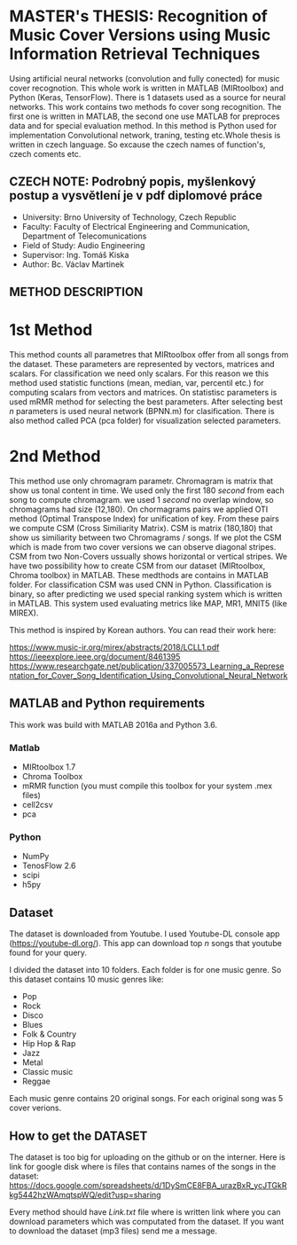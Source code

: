 # MASTER's THESIS: Recognition of Music Cover Versions using Music Information Retrieval Techniques

Using artificial neural networks (convolution and fully conected) for music cover recognotion. This whole work is written in MATLAB (MIRtoolbox) and Python (Keras, TensorFlow). There is 1 datasets used as a source for neural networks. This work contains two methods fo cover song recognition. The first one is written in MATLAB, the second one use MATLAB for preproces data and for special evaluation method. In this method is Python used for implementation Convolutional network, traning, testing etc.Whole thesis is written in czech language. So excause the czech names of function's, czech coments etc. 

## CZECH NOTE: Podrobný popis, myšlenkový postup a vysvětlení je v pdf diplomové práce 

- University: Brno University of Technology, Czech Republic
- Faculty: Faculty of Electrical Engineering and Communication, Department of Telecomunications
- Field of Study: Audio Engineering
- Supervisor: Ing. Tomáš Kiska
- Author: Bc. Václav Martinek

## METHOD DESCRIPTION

# 1st Method
This method counts all parametres that MIRtoolbox offer from all songs from the dataset. These parameters are represented by vectors, matrices and scalars. For classification we need only scalars. For this reason we this method used statistic functions (mean, median, var, percentil etc.) for computing scalars from vectors and matrices. On statistisc parameters is used mRMR method for selecting the best parameters. After selecting best _n_ parameters is used neural network (BPNN.m) for clasification. There is also method called PCA (pca folder) for visualization selected parameters.

# 2nd Method
This method use only chromagram parametr. Chromagram is matrix that show us tonal content in time. We used only the first 180 _second_ from each song to compute chromagram. we used 1 _second_ no overlap window, so chromagrams had size (12,180). On chormagrams pairs we applied OTI method (Optimal Transpose Index) for unification of key. From these pairs we compute CSM (Cross Similiarity Matrix). CSM is matrix (180,180) that show us similiarity between two Chromagrams / songs. If we plot the CSM which is made from two cover versions we can observe diagonal stripes. CSM from two Non-Covers ussually shows horizontal or vertical stripes. We have two possibility how to create CSM from our dataset (MIRtoolbox, Chroma toolbox) in MATLAB. These medthods are contains in MATLAB folder. For classification CSM was used CNN in Python. Classification is binary, so after predicting we used special ranking system which is written in MATLAB. This system used evaluating metrics like MAP, MR1, MNIT5 (like MIREX). 

This method is inspired by Korean authors. You can read their work here:

https://www.music-ir.org/mirex/abstracts/2018/LCLL1.pdf
https://ieeexplore.ieee.org/document/8461395
https://www.researchgate.net/publication/337005573_Learning_a_Representation_for_Cover_Song_Identification_Using_Convolutional_Neural_Network

## MATLAB and Python requirements

This work was build with MATLAB 2016a and Python 3.6.

### Matlab
 - MIRtoolbox 1.7
 - Chroma Toolbox
 - mRMR function (you must compile this toolbox for your system .mex files)
 - cell2csv
 - pca

### Python
 - NumPy
 - TenosFlow 2.6
 - scipi
 - h5py
 
 ## Dataset
 
The dataset is downloaded from Youtube. I used Youtube-DL console app (https://youtube-dl.org/). This app can download top _n_ songs that youtube found for your query.

I divided the dataset into 10 folders. Each folder is for one music genre. So this dataset contains 10 music genres like:

- Pop
- Rock
- Disco
- Blues
- Folk & Country
- Hip Hop & Rap
- Jazz
- Metal
- Classic music
- Reggae

Each music genre contains 20 original songs. For each original song was 5 cover verions.

## How to get the DATASET

The dataset is too big for uploading on the github or on the interner. Here is link for google disk where is files that contains names of the songs in the dataset: https://docs.google.com/spreadsheets/d/1DySmCE8FBA_urazBxR_ycJTGkRkg5442hzWAmqtspWQ/edit?usp=sharing

Every method should have _Link.txt_ file where is written link where you can download parameters which was computated from the dataset. If you want to download the dataset (mp3 files) send me a message.
